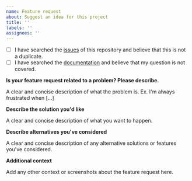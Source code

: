```yaml
---
name: Feature request
about: Suggest an idea for this project
title: ''
labels: ''
assignees: ''
---
```


- [ ] I have searched the [issues](https://github.com/volodymyrPivoshenko/configflow/issues) of this
  repository and believe that this is not a duplicate.
- [ ] I have searched the [documentation](https://configflow.readthedocs.io/en/latest) and believe
  that my question is not covered.

**Is your feature request related to a problem? Please describe.**

A clear and concise description of what the problem is. Ex. I'm always frustrated when \[...\]

**Describe the solution you'd like**

A clear and concise description of what you want to happen.

**Describe alternatives you've considered**

A clear and concise description of any alternative solutions or features you've considered.

**Additional context**

Add any other context or screenshots about the feature request here.
